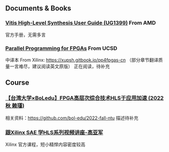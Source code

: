 ## Documents & Books  
### [Vitis High-Level Synthesis User Guide (UG1399)](https://docs.amd.com/r/en-US/ug1399-vitis-hls) From AMD  
官方手册，无需多言

### [Parallel Programming for FPGAs](https://github.com/KastnerRG/pp4fpgas#pp4fpgas) From UCSD
中译本 From Xilinx: https://xupsh.gitbook.io/pp4fpgas-cn （部分章节翻译质量一言难尽，建议阅读英文原版）
正在阅读，待补充

## Course
### [【台湾大学×BoLedu】FPGA高层次综合技术HLS于应用加速 (2022秋 赖瑾)](https://www.bilibili.com/video/BV1RM411a7E8/)
相关资料：https://github.com/bol-edu/2022-fall-ntu
描述待补充

### [跟Xilinx SAE 学HLS系列视频讲座-高亚军](https://www.bilibili.com/video/BV1bt41187RW/)
Xilinx 官方课程，短小精悍内容密度较高
